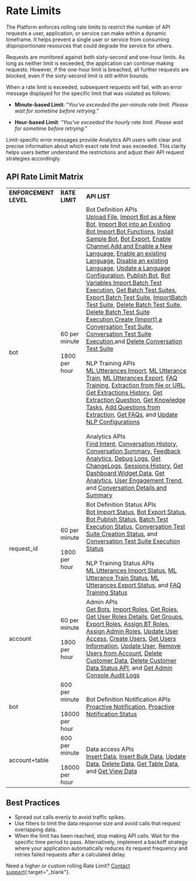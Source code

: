 
# Rate Limits

The Platform enforces rolling rate limits to restrict the number of API requests a user, application, or service can make within a dynamic timeframe. It helps prevent a single user or service from consuming disproportionate resources that could degrade the service for others.

Requests are monitored against both sixty-second and one-hour limits. As long as neither limit is exceeded, the application can continue making requests. However, if the one-hour limit is breached, all further requests are blocked, even if the sixty-second limit is still within bounds.

When a rate limit is exceeded, subsequent requests will fail, with an error message displayed for the specific limit that was violated as follows:

* **Minute-based Limit**: “_You've exceeded the per-minute rate limit. Please wait for sometime before retrying_.”

* **Hour-based Limit**: “_You've exceeded the hourly rate limit. Please wait for sometime before retrying_.”

Limit-specific error messages provide Analytics API users with clear and precise information about which exact rate limit was exceeded. This clarity helps users better understand the restrictions and adjust their API request strategies accordingly.


## API Rate Limit Matrix


<table>
  <tr>
   <td><strong>ENFORCEMENT LEVEL</strong>
   </td>
   <td><strong>RATE LIMIT</strong>
   </td>
   <td><strong>API LIST</strong>
   </td>
  </tr>
  <tr>
   <td>bot
   </td>
   <td>60 per minute<br>
<br>
1800 per hour
   </td>
   <td>Bot Definition APIs<br> <a href="../upload-file/" target="_blank">Upload File</a>, <a href="../import-bot-as-new-bot/" target="_blank">Import Bot as a New Bot</a>, <a href="../import-bot-into-an-existing-bot/" target="_blank">Import Bot into an Existing Bot</a>,<a href="../import-bot-functions/" target="_blank">Import Bot Functions</a>, <a href="../install-sample-bot/" target="_blank">Install Sample Bot</a>, <a href="../bot-export/" target="_blank">Bot Export</a>, <a href="../channel-enablement/" target="_blank">Enable Channel</a>,<a href="../add-enable-new-language/" target="_blank">Add and Enable a New Language</a>, <a href="../enable-existing-language/" target="_blank">Enable an existing Language</a>, <a href="../disable-existing-language/" target="_blank">Disable an existing Language</a>, <a href="../language-updation/" target="_blank">Update a Language Configuration</a>, <a href="../publish-bot/" target="_blank">Publish Bot</a>, <a href="../bot-variables-import/" target="_blank">Bot Variables Import</a>,<a href="../batch-test-execution/" target="_blank">Batch Test Execution</a>, <a href="../get-batch-test-suites/" target="_blank">Get Batch Test Suites</a>, <a href="../export-batch-test-suite/" target="_blank">Export Batch Test Suite</a>, <a href="../import-batch-test-suite/" target="_blank">ImportBatch Test Suite</a>, <a href="../delete-batch-test-suite/" target="_blank">Delete Batch Test Suite</a>, <a href="../delete-batch-test-suite-execution/" target="_blank">Delete Batch Test Suite Execution</a>,<a href="../create-conversation-test-suite/" target="_blank">Create (Import) a Conversation Test Suite</a>, <a href="../execute-test-suite/" target="_blank">Conversation Test Suite Execution</a>,and <a href="../delete-test-suite/" target="_blank">Delete Conversation Test Suite</a>
<br><br>
NLP Training APIs<br><a href="../import-ml-utterances/" target="_blank">ML Utterances Import</a>, <a href="../ml-utterances-train/" target="_blank">ML Utterance Train</a>, <a href="../ml-utterances-export/" target="_blank">ML Utterances Export</a>, <a href="../faq-training/" target="_blank">FAQ Training</a>, <a href="../extract-kg-from-file-url/" target="_blank">Extraction from file or URL</a>, <a href="../get-kg-extraction-history/" target="_blank">Get Extractions History</a>, <a href="../get-kg-extraction-questions/" target="_blank">Get Extraction Question</a>, <a href="../get-knowledge-tasks/" target="_blank">Get Knowledge Tasks</a>, <a href="../add-questions-to-knowledgegraph/" target="_blank">Add Questions from Extraction</a>, <a href="../get-faqs-from-knowledge-task/" target="_blank">Get FAQs</a>, and <a href="../update-nlp-configurations/" target="_blank">Update NLP Configurations</a>
<br><br>
Analytics APIs<br><a href="../find-intent/" target="_blank">Find Intent</a>, <a href="../conversation-history/" target="_blank">Conversation History</a>, <a href="../conversation-summary/" target="_blank">Conversation Summary</a>, <a href="../fetch-feedback-survey-scores/" target="_blank">Feedback Analytics</a>, <a href="../fetch-debug-logs/" target="_blank">Debug Logs</a>, <a href="../get-change-logs/" target="_blank">Get ChangeLogs</a>, <a href="../get-sessions-history/" target="_blank">Sessions History</a>, <a href="../get-dashboard-widget-data/" target="_blank">Get Dashboard Widget Data</a>, <a href="../get-analytics/" target="_blank">Get Analytics</a>, <a href="../user-engagement-trend/" target="_blank">User Engagement Trend</a>, and <a href="../conversation-details-and-summary/" target="_blank">Conversation Details and Summary</a>
   </td>
  </tr>
  <tr>
   <td>request_id
   </td>
   <td>60 per minute<br>
<br>
1800 per hour
   </td>
   <td>Bot Definition Status APIs<br><a href="../bot-import-status/" target="_blank">Bot Import Status</a>, <a href="../bot-export-status/" target="_blank">Bot Export Status</a>, <a href="../bot-publish-status/" target="_blank">Bot Publish Status</a>, <a href="../batch-test-execution-status/" target="_blank">Batch Test Execution Status</a>, <a href="../get-conversation-test-suite-creation-status/" target="_blank">Conversation Test Suite Creation Status</a>, and <a href="../get-test-suite-execution-status/" target="_blank">Conversation Test Suite Execution Status</a>
<br><br>
NLP Training Status APIs<br><a href="../ml-utterances-import-status/" target="_blank">ML Utterances Import Status</a>, <a href="../ml-utterances-train-status/" target="_blank">ML Utterance Train Status</a>, <a href="../ml-utterances-export-status/" target="_blank">ML Utterances Export Status</a>, and <a href="../faq-training-status/" target="_blank">FAQ Training Status</a>
   </td>
  </tr>
  <tr>
   <td>account
   </td>
   <td>60 per minute<br>
<br>
1800 per hour
   </td>
   <td>Admin APIs<br><a href="../get-bots/" target="_blank">Get Bots</a>, <a href="../import-roles/" target="_blank">Import Roles</a>, <a href="../get-roles/" target="_blank">Get Roles</a>, <a href="../get-user-roles-details/" target="_blank">Get User Roles Details</a>, <a href="../get-groups/" target="_blank">Get Groups</a>, <a href="../export-roles/" target="_blank">Export Roles</a>, <a href="../assign-bt-roles/" target="_blank">Assign BT Roles</a>, <a href="../assign-admin-roles/" target="_blank">Assign Admin Roles</a>, <a href="../update-user-access/" target="_blank">Update User Access</a>, <a href="../create-users/" target="_blank">Create Users</a>, <a href="../get-user-information/" target="_blank">Get Users Information</a>, <a href="../update-user/" target="_blank">Update User</a>, <a href="../delete-users/" target="_blank">Remove Users from Account</a>, <a href="../delete-customer-data/" target="_blank">Delete Customer Data</a>, <a href="../delete-customer-data-status/" target="_blank">Delete Customer Data Status API</a>, and <a href="../get-admin-console-audit-logs/" target="_blank">Get Admin Console Audit Logs</a>
   </td>
  </tr>
  <tr>
   <td>bot
   </td>
   <td>600 per minute<br>
<br>
18000 per hour
   </td>
   <td>Bot Definition Notification APIs<br><a href="../proactive-notifications/" target="_blank">Proactive Notification</a>, <a href="../proactive-notifications-status/" target="_blank">Proactive Notification Status</a>
   </td>
  </tr>
  <tr>
   <td>account+table
   </td>
   <td>600 per minute<br>
<br>
18000 per hour
   </td>
   <td>Data access APIs<br><a href="../data-insert/" target="_blank">Insert Data</a>, <a href="../bulk-data-insert/" target="_blank">Insert Bulk Data</a>, <a href="../data-update/" target="_blank">Update Data</a>, <a href="../data-delete/" target="_blank">Delete Data</a>, <a href="../query-table-data/" target="_blank">Get Table Data</a>, and <a href="../query-data-table-view/" target="_blank">Get View Data</a>
   </td>
  </tr>
</table>


## Best Practices

* Spread out calls evenly to avoid traffic spikes.
* Use filters to limit the data response size and avoid calls that request overlapping data.
* When the limit has been reached, stop making API calls. Wait for the specific time period to pass. Alternatively, implement a backoff strategy where your application automatically reduces its request frequency and retries failed requests after a calculated delay.

Need a higher or custom rolling Rate Limit? [Contact support](https://support.kore.ai/){:target="_blank"}.

